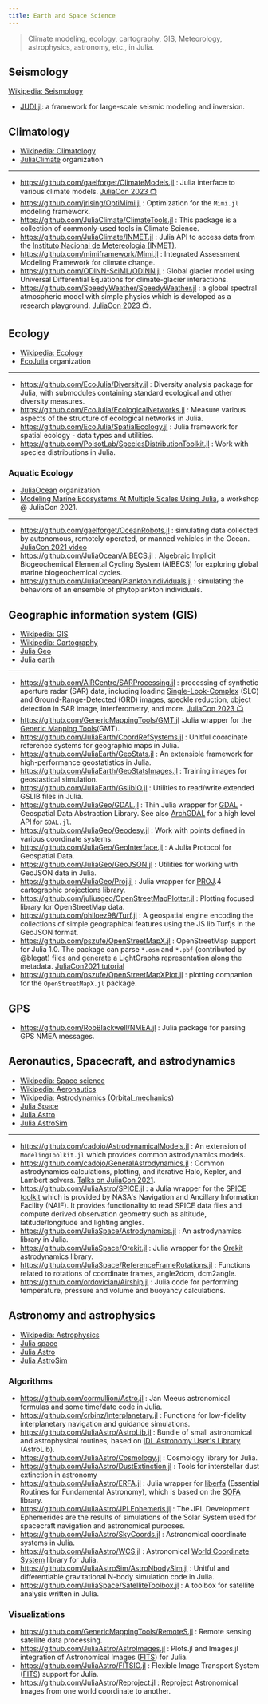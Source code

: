 ```yaml
---
title: Earth and Space Science
---
```


> Climate modeling, ecology, cartography, GIS, Meteorology, astrophysics, astronomy, etc., in Julia.

## Seismology

[Wikipedia: Seismology](https://en.wikipedia.org/wiki/Seismology)

- [JUDI.jl](https://github.com/slimgroup/JUDI.jl): a framework for large-scale seismic modeling and inversion.

## Climatology

- [Wikipedia: Climatology](https://en.wikipedia.org/wiki/Category:Climatology)
- [JuliaClimate](https://github.com/JuliaClimate) organization

---

- https://github.com/gaelforget/ClimateModels.jl : Julia interface to various climate models. [JuliaCon 2023 📺](https://www.youtube.com/watch?v=_Y6mNrN7eWA)
- https://github.com/jrising/OptiMimi.jl : Optimization for the `Mimi.jl` modeling framework.
- https://github.com/JuliaClimate/ClimateTools.jl : This package is a collection of commonly-used tools in Climate Science.
- https://github.com/JuliaClimate/INMET.jl : Julia API to access data from the [Instituto Nacional de Metereologia (INMET)](https://portal.inmet.gov.br/).
- https://github.com/mimiframework/Mimi.jl : Integrated Assessment Modeling Framework for climate change.
- https://github.com/ODINN-SciML/ODINN.jl : Global glacier model using Universal Differential Equations for climate-glacier interactions.
- https://github.com/SpeedyWeather/SpeedyWeather.jl : a global spectral atmospheric model with simple physics which is developed as a research playground. [JuliaCon 2023 📺](https://www.youtube.com/watch?v=qgmgg_Bzgyg).

## Ecology

- [Wikipedia: Ecology](https://en.wikipedia.org/wiki/Category:Ecology)
- [EcoJulia](https://github.com/EcoJulia) organization

---

- https://github.com/EcoJulia/Diversity.jl : Diversity analysis package for Julia, with submodules containing standard ecological and other diversity measures.
- https://github.com/EcoJulia/EcologicalNetworks.jl : Measure various aspects of the structure of ecological networks in Julia.
- https://github.com/EcoJulia/SpatialEcology.jl : Julia framework for spatial ecology - data types and utilities.
- https://github.com/PoisotLab/SpeciesDistributionToolkit.jl : Work with species distributions in Julia.

### Aquatic Ecology

- [JuliaOcean](https://github.com/JuliaOcean) organization
- [Modeling Marine Ecosystems At Multiple Scales Using Julia](https://youtu.be/UCIRrXz2ZS0), a workshop @ JuliaCon 2021.

---

- https://github.com/gaelforget/OceanRobots.jl : simulating data collected by autonomous, remotely operated, or manned vehicles in the Ocean. [JuliaCon 2021 video](https://youtu.be/oC-rikXfVo8)
- https://github.com/JuliaOcean/AIBECS.jl : Algebraic Implicit Biogeochemical Elemental Cycling System (AIBECS) for exploring global marine biogeochemical cycles.
- https://github.com/JuliaOcean/PlanktonIndividuals.jl : simulating the behaviors of an ensemble of phytoplankton individuals.

## Geographic information system (GIS)

- [Wikipedia: GIS](https://en.wikipedia.org/wiki/Geographic_information_system)
- [Wikipedia: Cartography](https://en.wikipedia.org/wiki/Category:Cartography)
- [Julia Geo](https://github.com/JuliaGeo)
- [Julia earth](https://github.com/JuliaEarth)

---

- https://github.com/AIRCentre/SARProcessing.jl : processing of synthetic aperture radar (SAR) data, including loading [Single-Look-Complex][] (SLC) and [Ground-Range-Detected][] (GRD) images, speckle reduction, object detection in SAR image, interferometry, and more. [JuliaCon 2023 📺](https://www.youtube.com/watch?v=HONx0bzFneU)
- https://github.com/GenericMappingTools/GMT.jl :Julia wrapper for the [Generic Mapping Tools](https://github.com/GenericMappingTools/gmt)(GMT).
- https://github.com/JuliaEarth/CoordRefSystems.jl : Unitful coordinate reference systems for geographic maps in Julia.
- https://github.com/JuliaEarth/GeoStats.jl : An extensible framework for high-performance geostatistics in Julia.
- https://github.com/JuliaEarth/GeoStatsImages.jl : Training images for geostastical simulation.
- https://github.com/JuliaEarth/GslibIO.jl : Utilities to read/write extended GSLIB files in Julia.
- https://github.com/JuliaGeo/GDAL.jl : Thin Julia wrapper for [GDAL](https://gdal.org/) - Geospatial Data Abstraction Library. See also [ArchGDAL](https://github.com/yeesian/ArchGDAL.jl) for a high level API for `GDAL.jl`.
- https://github.com/JuliaGeo/Geodesy.jl : Work with points defined in various coordinate systems.
- https://github.com/JuliaGeo/GeoInterface.jl : A Julia Protocol for Geospatial Data.
- https://github.com/JuliaGeo/GeoJSON.jl : Utilities for working with GeoJSON data in Julia.
- https://github.com/JuliaGeo/Proj.jl : Julia wrapper for [PROJ](https://proj.org/).4 cartographic projections library.
- https://github.com/juliusgeo/OpenStreetMapPlotter.jl : Plotting focused library for OpenStreetMap data.
- https://github.com/philoez98/Turf.jl : A geospatial engine encoding the collections of simple geographical features using the JS lib Turfjs in the GeoJSON format.
- https://github.com/pszufe/OpenStreetMapX.jl : OpenStreetMap support for Julia 1.0. The package can parse `*.osm` and `*.pbf` (contributed by @blegat) files and generate a LightGraphs representation along the metadata. [JuliaCon2021 tutorial](https://pszufe.github.io/OpenStreetMapX_Tutorial/JuliaCon2021/)
- https://github.com/pszufe/OpenStreetMapXPlot.jl : plotting companion for the `OpenStreetMapX.jl` package.

[Single-Look-Complex]: https://sentinels.copernicus.eu/web/sentinel/technical-guides/sentinel-1-sar/products-algorithms/level-1-algorithms/single-look-complex
[Ground-Range-Detected]: https://sentinels.copernicus.eu/web/sentinel/technical-guides/sentinel-1-sar/products-algorithms/level-1-algorithms/ground-range-detected

## GPS

- https://github.com/RobBlackwell/NMEA.jl : Julia package for parsing GPS NMEA messages.

## Aeronautics, Spacecraft, and astrodynamics

- [Wikipedia: Space science](https://en.wikipedia.org/wiki/Outline_of_space_science)
- [Wikipedia: Aeronautics](https://en.wikipedia.org/wiki/Aeronautics)
- [Wikipedia: Astrodynamics (Orbital_mechanics)](https://en.wikipedia.org/wiki/Orbital_mechanics)
- [Julia Space](https://github.com/JuliaSpace)
- [Julia Astro](https://github.com/juliaastro)
- [Julia AstroSim](https://github.com/JuliaAstroSim)

---

- https://github.com/cadojo/AstrodynamicalModels.jl : An extension of `ModelingToolkit.jl` which provides common astrodynamics models.
- https://github.com/cadojo/GeneralAstrodynamics.jl : Common astrodynamics calculations, plotting, and iterative Halo, Kepler, and Lambert solvers. [Talks on JuliaCon 2021](https://www.youtube.com/watch?v=WnvKaUsGv8w).
- https://github.com/JuliaAstro/SPICE.jl : a Julia wrapper for the [SPICE toolkit](https://naif.jpl.nasa.gov/naif/index.html) which is provided by NASA's Navigation and Ancillary Information Facility (NAIF). It provides functionality to read SPICE data files and compute derived observation geometry such as altitude, latitude/longitude and lighting angles.
- https://github.com/JuliaSpace/Astrodynamics.jl : An astrodynamics library in Julia.
- https://github.com/JuliaSpace/Orekit.jl : Julia wrapper for the [Orekit](https://www.orekit.org) astrodynamics library.
- https://github.com/JuliaSpace/ReferenceFrameRotations.jl : Functions related to rotations of coordinate frames, angle2dcm, dcm2angle.
- https://github.com/ordovician/Airship.jl : Julia code for performing temperature, pressure and volume and buoyancy calculations.

## Astronomy and astrophysics

- [Wikipedia: Astrophysics](https://en.wikipedia.org/wiki/Astrophysics)
- [Julia space](https://github.com/JuliaSpace)
- [Julia Astro](https://github.com/juliaastro)
- [Julia AstroSim](https://github.com/JuliaAstroSim)

### Algorithms

- https://github.com/cormullion/Astro.jl : Jan Meeus astronomical formulas and some time/date code in Julia.
- https://github.com/crbinz/Interplanetary.jl : Functions for low-fidelity interplanetary navigation and guidance simulations.
- https://github.com/JuliaAstro/AstroLib.jl : Bundle of small astronomical and astrophysical routines, based on [IDL Astronomy User's Library](http://idlastro.gsfc.nasa.gov/homepage.html) (AstroLib).
- https://github.com/JuliaAstro/Cosmology.jl : Cosmology library for Julia.
- https://github.com/JuliaAstro/DustExtinction.jl : Tools for interstellar dust extinction in astronomy
- https://github.com/JuliaAstro/ERFA.jl : Julia wrapper for [liberfa](https://github.com/liberfa/erfa) (Essential Routines for Fundamental Astronomy), which is based on the [SOFA](http://www.iausofa.org) library.
- https://github.com/JuliaAstro/JPLEphemeris.jl : The JPL Development Ephemerides are the results of simulations of the Solar System used for spacecraft navigation and astronomical purposes.
- https://github.com/JuliaAstro/SkyCoords.jl : Astronomical coordinate systems in Julia.
- https://github.com/JuliaAstro/WCS.jl : Astronomical [World Coordinate System](https://www.atnf.csiro.au/people/mcalabre/WCS/) library for Julia.
- https://github.com/JuliaAstroSim/AstroNbodySim.jl : Unitful and differentiable gravitational N-body simulation code in Julia.
- https://github.com/JuliaSpace/SatelliteToolbox.jl : A toolbox for satellite analysis written in Julia.

### Visualizations

- https://github.com/GenericMappingTools/RemoteS.jl : Remote sensing satellite data processing.
- https://github.com/JuliaAstro/AstroImages.jl : Plots.jl and Images.jl integration of Astronomical Images ([FITS][]) for Julia.
- https://github.com/JuliaAstro/FITSIO.jl : Flexible Image Transport System ([FITS][]) support for Julia.
- https://github.com/JuliaAstro/Reproject.jl : Reproject Astronomical Images from one world coordinate to another.

[FITS]: https://en.wikipedia.org/wiki/FITS

